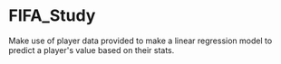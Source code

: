 # FIFA_Study
Make use of player data provided to make a linear regression model to predict a player's value based on their stats.
